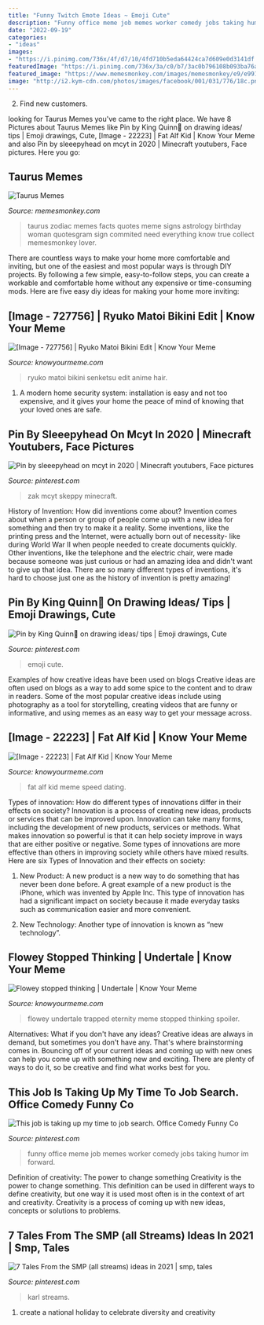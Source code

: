 ```yaml
---
title: "Funny Twitch Emote Ideas ~ Emoji Cute"
description: "Funny office meme job memes worker comedy jobs taking humor im forward"
date: "2022-09-19"
categories:
- "ideas"
images:
- "https://i.pinimg.com/736x/4f/d7/10/4fd710b5eda64424ca7d609e0d3141df.jpg"
featuredImage: "https://i.pinimg.com/736x/3a/c0/b7/3ac0b796108b093ba76a8341ac1224e8.jpg"
featured_image: "https://www.memesmonkey.com/images/memesmonkey/e9/e991c734cd60a6805748b962fa1850e3.jpeg"
image: "http://i2.kym-cdn.com/photos/images/facebook/001/031/776/18c.png"
---
```



2. Find new customers.

	

		
looking for Taurus Memes you've came to the right place. We have 8 Pictures about Taurus Memes like Pin by King Quinn🌸 on drawing ideas/ tips | Emoji drawings, Cute, [Image - 22223] | Fat Alf Kid | Know Your Meme and also Pin by sleeepyhead on mcyt in 2020 | Minecraft youtubers, Face pictures. Here you go:
		
    
## Taurus Memes

<img loading=lazy src="https://www.memesmonkey.com/images/memesmonkey/e9/e991c734cd60a6805748b962fa1850e3.jpeg" onerror="this.onerror=null;this.src='https://tse1.mm.bing.net/th?id=OIP.SGxwu6CDYPbsAiBPOBdnVwHaHa&amp;pid=15.1';" alt="Taurus Memes">

_Source: memesmonkey.com_

>taurus zodiac memes facts quotes meme signs astrology birthday woman quotesgram sign commited need everything know true collect memesmonkey lover. 

	

There are countless ways to make your home more comfortable and inviting, but one of the easiest and most popular ways is through DIY projects. By following a few simple, easy-to-follow steps, you can create a workable and comfortable home without any expensive or time-consuming mods. Here are five easy diy ideas for making your home more inviting: 

    
## [Image - 727756] | Ryuko Matoi Bikini Edit | Know Your Meme

<img loading=lazy src="http://i1.kym-cdn.com/photos/images/facebook/000/727/756/fdf.png" onerror="this.onerror=null;this.src='https://tse3.mm.bing.net/th?id=OIP.ZZDXj80TopnGHGG_5NfdwAHaKs&amp;pid=15.1';" alt="[Image - 727756] | Ryuko Matoi Bikini Edit | Know Your Meme">

_Source: knowyourmeme.com_

>ryuko matoi bikini senketsu edit anime hair. 

	

1. A modern home security system: installation is easy and not too expensive, and it gives your home the peace of mind of knowing that your loved ones are safe. 

    
## Pin By Sleeepyhead On Mcyt In 2020 | Minecraft Youtubers, Face Pictures

<img loading=lazy src="https://i.pinimg.com/736x/3a/c0/b7/3ac0b796108b093ba76a8341ac1224e8.jpg" onerror="this.onerror=null;this.src='https://tse4.mm.bing.net/th?id=OIP.y8tLGuqOsmCUApZAplAy1AHaFf&amp;pid=15.1';" alt="Pin by sleeepyhead on mcyt in 2020 | Minecraft youtubers, Face pictures">

_Source: pinterest.com_

>zak mcyt skeppy minecraft. 

	

History of Invention: How did inventions come about?
Invention comes about when a person or group of people come up with a new idea for something and then try to make it a reality. Some inventions, like the printing press and the Internet, were actually born out of necessity- like during World War II when people needed to create documents quickly. Other inventions, like the telephone and the electric chair, were made because someone was just curious or had an amazing idea and didn't want to give up that idea. There are so many different types of inventions, it's hard to choose just one as the history of invention is pretty amazing!

    
## Pin By King Quinn🌸 On Drawing Ideas/ Tips | Emoji Drawings, Cute

<img loading=lazy src="https://i.pinimg.com/736x/4f/d7/10/4fd710b5eda64424ca7d609e0d3141df.jpg" onerror="this.onerror=null;this.src='https://tse3.mm.bing.net/th?id=OIP.44JlAtvDFVrgZbuwHpLK3wAAAA&amp;pid=15.1';" alt="Pin by King Quinn🌸 on drawing ideas/ tips | Emoji drawings, Cute">

_Source: pinterest.com_

>emoji cute. 

	

Examples of how creative ideas have been used on blogs
Creative ideas are often used on blogs as a way to add some spice to the content and to draw in readers. Some of the most popular creative ideas include using photography as a tool for storytelling, creating videos that are funny or informative, and using memes as an easy way to get your message across.

    
## [Image - 22223] | Fat Alf Kid | Know Your Meme

<img loading=lazy src="http://i0.kym-cdn.com/photos/images/facebook/000/022/223/speed-dating-fat-kid-speed-dating-alf-demotivational-poster-1208782867.jpg" onerror="this.onerror=null;this.src='https://tse4.mm.bing.net/th?id=OIP.wRsTZV5iUp6kwO2eD84YGAHaLA&amp;pid=15.1';" alt="[Image - 22223] | Fat Alf Kid | Know Your Meme">

_Source: knowyourmeme.com_

>fat alf kid meme speed dating. 

	

Types of innovation: How do different types of innovations differ in their effects on society?
Innovation is a process of creating new ideas, products or services that can be improved upon. Innovation can take many forms, including the development of new products, services or methods. What makes innovation so powerful is that it can help society improve in ways that are either positive or negative. Some types of innovations are more effective than others in improving society while others have mixed results. Here are six Types of Innovation and their effects on society: 
1) New Product: A new product is a new way to do something that has never been done before. A great example of a new product is the iPhone, which was invented by Apple Inc. This type of innovation has had a significant impact on society because it made everyday tasks such as communication easier and more convenient. 

2) New Technology: Another type of innovation is known as “new technology”.

    
## Flowey Stopped Thinking | Undertale | Know Your Meme

<img loading=lazy src="http://i2.kym-cdn.com/photos/images/facebook/001/031/776/18c.png" onerror="this.onerror=null;this.src='https://tse2.mm.bing.net/th?id=OIP.cKI0pVMhPX8OZMWlflmO_QHaLU&amp;pid=15.1';" alt="Flowey stopped thinking | Undertale | Know Your Meme">

_Source: knowyourmeme.com_

>flowey undertale trapped eternity meme stopped thinking spoiler. 

	

Alternatives: What if you don't have any ideas?
Creative ideas are always in demand, but sometimes you don't have any. That's where brainstorming comes in. Bouncing off of your current ideas and coming up with new ones can help you come up with something new and exciting. There are plenty of ways to do it, so be creative and find what works best for you.

    
## This Job Is Taking Up My Time To Job Search. Office Comedy Funny Co

<img loading=lazy src="https://i.pinimg.com/736x/b5/0f/db/b50fdb740005a0b5c11d593f7885dca6--office-memes-funny-jobs.jpg" onerror="this.onerror=null;this.src='https://tse2.mm.bing.net/th?id=OIP.Fu7sG5q5HgT4oLb5alyqAAHaFj&amp;pid=15.1';" alt="This job is taking up my time to job search. Office Comedy Funny Co">

_Source: pinterest.com_

>funny office meme job memes worker comedy jobs taking humor im forward. 

	

Definition of creativity: The power to change something
Creativity is the power to change something. This definition can be used in different ways to define creativity, but one way it is used most often is in the context of art and creativity. Creativity is a process of coming up with new ideas, concepts or solutions to problems.

    
## 7 Tales From The SMP (all Streams) Ideas In 2021 | Smp, Tales

<img loading=lazy src="https://i.pinimg.com/474x/78/6e/ad/786ead856dc155fd57fc8646fb24eb88.jpg" onerror="this.onerror=null;this.src='https://tse4.mm.bing.net/th?id=OIP.DcUU6ePWwAHvFkE3XbRRjAAAAA&amp;pid=15.1';" alt="7 Tales From the SMP (all streams) ideas in 2021 | smp, tales">

_Source: pinterest.com_

>karl streams. 

	

1. create a national holiday to celebrate diversity and creativity

